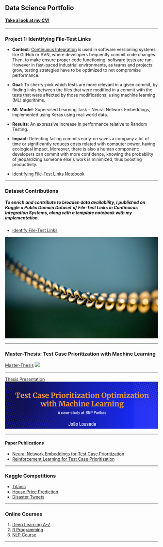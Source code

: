 ## Data Science Portfolio

#### [Take a look at my CV!](/pdf/CV_JoaoLousada.pdf)

---

### Project 1: Identifying File-Test Links

- **Context**: [Continuous Integration](https://en.wikipedia.org/wiki/Continuous_integration) is used in software versioning systems like GitHub or SVN, where developers frequently commit code changes. Then, to make ensure proper code functioning, software tests are run. However in fast-paced industrial environments,  as teams and projects grow, testing strategies have to be optimized to not compromise performance. 
- **Goal**: To cherry-pick which tests are more relevant in a given commit, by finding links between the files that were modified in a commit with the tests that were affected by those modifications, using machine learning (ML) algorithms.
- **ML Model**: Supervised Learning Task - Neural Network Embeddings, implemented using Keras using real-world data.
- **Results**: An expressive increase in performance relative to Random Testing. 
- **Impact**: Detecting failing commits early-on saves a company a lot of time or significantly reduces costs related with computer power, having ecological impact. Moreover, there is also a human component: developers can commit with more confidence, knowing the probability of jeopardizing someone else's work is minimized, thus boosting productivity.


- [Identifying File-Test Links Notebook](https://www.kaggle.com/joolousada/identifying-file-test-links)


---

### Dataset Contributions

##### To enrich and contribute to broaden data availability, I published on Kaggle a Public Domain Dataset of File-Test Links in Continuous Integration Systems, along with a template notebook with my implementation.

- [Identify File-Test Links](https://www.kaggle.com/joolousada/filetest-links-in-regression-testing)

<img src="images/link.jpg?raw=true"/>

---

### Master-Thesis: Test Case Prioritization with Machine Learning

[Master-Thesis](/sample_page)
<img src="images/software.jpg?raw=true"/>

---
[Thesis Presentation](/pdf/Thesis_presentation.pdf)
<img src="images/thesis_front.png?raw=true"/>

---

#### Paper Publications
- [Neural Network Embeddings for Test Case Prioritization](https://arxiv.org/abs/2012.10154)
- [Reinforcement Learning for Test Case Prioritization](https://arxiv.org/abs/2012.11364)

---

### Kaggle Competitions

- [Titanic](https://www.kaggle.com/joolousada/titanic-predictions)
- [House Price Prediction](https://www.kaggle.com/joolousada/house-prices-prediction)
- [Disaster Tweets](https://www.kaggle.com/joolousada/nlp-disaster-tweets-tf-idf-linearsvc)

---

### Online Courses

1. [Deep Learning A-Z](/pdf/deep_learning_certificate.pdf)
2. [R Programming](/pdf/R_certificate.pdf)
3. [NLP Course](/pdf/nlp_certificate.pdf)

---

